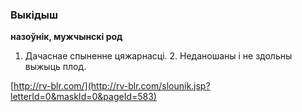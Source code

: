 ### Выкідыш
**назоўнік, мужчынскі род**

1. Дачаснае спыненне цяжарнасці. 2. Неданошаны і не здольны выжыць плод.

<a rel="author">[http://rv-blr.com/](http://rv-blr.com/slounik.jsp?letterId=0&maskId=0&pageId=583)</a>
